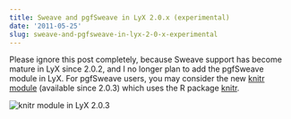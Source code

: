 ```yaml
---
title: Sweave and pgfSweave in LyX 2.0.x (experimental)
date: '2011-05-25'
slug: sweave-and-pgfsweave-in-lyx-2-0-x-experimental
---
```


Please ignore this post completely, because Sweave support has become mature in LyX since 2.0.2, and I no longer plan to add the pgfSweave module in LyX. For pgfSweave users, you may consider the new [knitr module](/knitr/demo/lyx/) (available since 2.0.3) which uses the R package [knitr](http://cran.r-project.org/package=knitr).

![knitr module in LyX 2.0.3](https://db.yihui.name/imgur/jEKSh.png)

